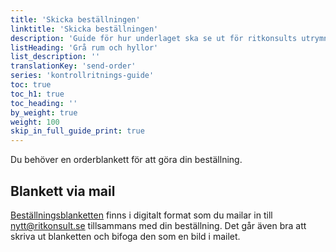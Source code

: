 ```yaml
---
title: 'Skicka beställningen'
linktitle: 'Skicka beställningen'
description: 'Guide för hur underlaget ska se ut för ritkonsults utrymningsplan'
listHeading: 'Grå rum och hyllor'
list_description: ''
translationKey: 'send-order'
series: 'kontrollritnings-guide'
toc: true
toc_h1: true
toc_heading: ''
by_weight: true
weight: 100
skip_in_full_guide_print: true
---
```


Du behöver en orderblankett för att göra din beställning.

## Blankett via mail
[Beställningsblanketten](/blanketter#kontrollritning) finns i digitalt format som du mailar in till nytt@ritkonsult.se tillsammans med din beställning. Det går även bra att skriva ut blanketten och bifoga den som en bild i mailet.